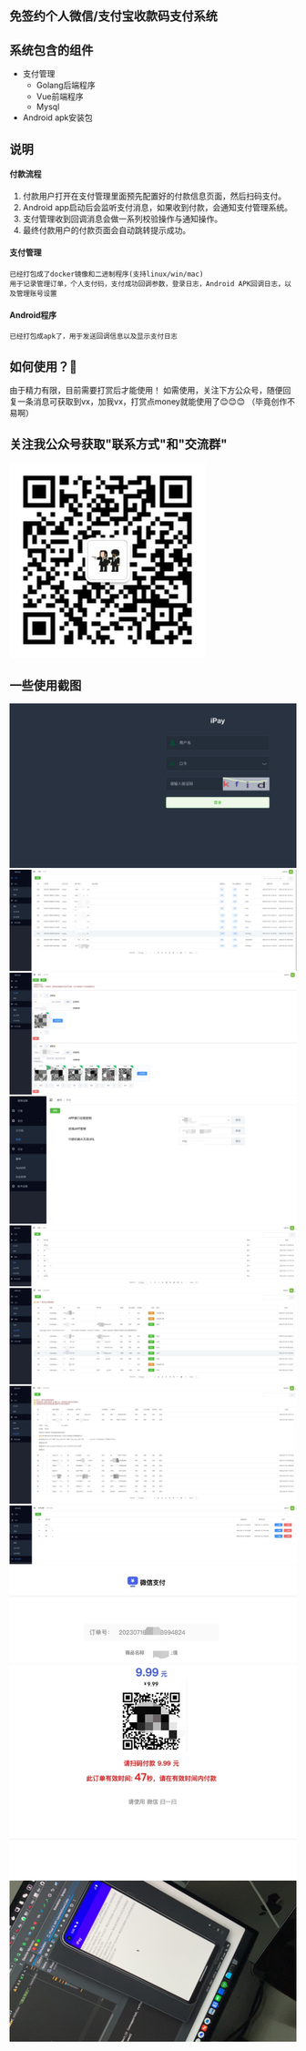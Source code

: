 ## 免签约个人微信/支付宝收款码支付系统

## 系统包含的组件
- 支付管理
  - Golang后端程序
  - Vue前端程序
  - Mysql
- Android apk安装包

## 说明
#### 付款流程
1. 付款用户打开在支付管理里面预先配置好的付款信息页面，然后扫码支付。
2. Android app启动后会监听支付消息，如果收到付款，会通知支付管理系统。
3. 支付管理收到回调消息会做一系列校验操作与通知操作。
4. 最终付款用户的付款页面会自动跳转提示成功。

#### 支付管理
```
已经打包成了docker镜像和二进制程序(支持linux/win/mac)
用于记录管理订单，个人支付码，支付成功回调参数，登录日志，Android APK回调日志，以及管理账号设置
```

#### Android程序
```
已经打包成apk了，用于发送回调信息以及显示支付日志

```


## 如何使用？🤣
由于精力有限，目前需要打赏后才能使用！ 如需使用，关注下方公众号，随便回复一条消息可获取到vx，加我vx，打赏点money就能使用了😊😊😊 （毕竟创作不易啊）

## 关注我公众号获取"联系方式"和"交流群"
![image](https://github.com/bugfan/ipayment/blob/main/img/gzh.jpg)


## 一些使用截图
![image](https://github.com/bugfan/ipayment/blob/main/img/1.png)
![image](https://github.com/bugfan/ipayment/blob/main/img/2.jpeg)
![image](https://github.com/bugfan/ipayment/blob/main/img/3.jpeg)
![image](https://github.com/bugfan/ipayment/blob/main/img/4.jpeg)
![image](https://github.com/bugfan/ipayment/blob/main/img/5.jpeg)
![image](https://github.com/bugfan/ipayment/blob/main/img/6.jpeg)
![image](https://github.com/bugfan/ipayment/blob/main/img/7.jpeg)
![image](https://github.com/bugfan/ipayment/blob/main/img/8.jpeg)
![image](https://github.com/bugfan/ipayment/blob/main/img/9.jpeg)
![image](https://github.com/bugfan/ipayment/blob/main/img/apk.JPG)
